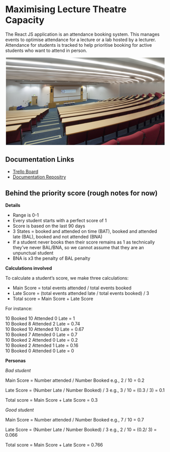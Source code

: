 # Maximising Lecture Theatre Capacity

The React JS application is an attendance booking system. This manages events to optimise attendance for a lecture or a lab hosted by a lecturer. Attendance for students is tracked to help prioritise booking for active students who want to attend in person.

<p align="center">
  <img src="./img/lectTheatre.png" alt="Size Limit CLI" width="500">
</p>

## Documentation Links
* [Trello Board](https://trello.com/b/02OXcLtP/maximising-lecture-theatre-capacity)
* [Documentation Repositry](https://uniofnottm-my.sharepoint.com/:f:/g/personal/psygm2_nottingham_ac_uk/EjlSay6gD0ZBq-E3v1oxnP4Bh5YH5R0ZSI5nZxbjHbu7tA)



## Behind the priority score (rough notes for now)

**Details**

- Range is 0-1
- Every student starts with a perfect score of 1
- Score is based on the last 90 days
- 3 States = booked and attended on time (BAT), booked and attended late (BAL), booked and not attended (BNA) 
- If a student never books then their score remains as 1 as technically they’ve never BAL/BNA, so we cannot assume that they are an unpunctual student
- BNA is x3 the penalty of BAL penalty 


**Calculations involved**

To calculate a student’s score, we make three calculations:
- Main Score = total events attended / total events booked
- Late Score = (total events attended late / total events booked) / 3
- Total score = Main Score + Late Score 

For instance: 

10 Booked 10 Attended 0 Late = 1  
10 Booked 8 Attended 2 Late = 0.74  
10 Booked 10 Attended 10 Late = 0.67  
10 Booked 7 Attended 0 Late = 0.7  
10 Booked 2 Attended 0 Late  = 0.2  
10 Booked 2 Attended 1 Late = 0.16  
10 Booked 0 Attended 0 Late = 0 


**Personas**

_Bad student_  

Main Score = Number attended / Number Booked e.g., 2 / 10 = 0.2 

Late Score = (Number Late / Number Booked) / 3 e.g., 3 / 10 = (0.3 / 3) = 0.1 

Total score = Main Score + Late Score = 0.3  

  

_Good student_

Main Score = Number attended / Number Booked e.g., 7 / 10 = 0.7   

Late Score = (Number Late / Number Booked) / 3 e.g., 2 / 10 = (0.2/ 3) = 0.066

Total score = Main Score + Late Score = 0.766

